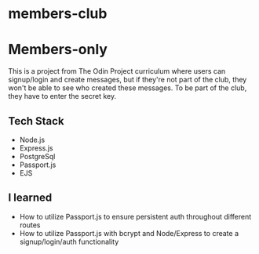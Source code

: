 # members-club

# Members-only

This is a project from The Odin Project curriculum where users can signup/login and create messages, but if they're not part of the club, they won't be able to see who created these messages. To be part of the club, they have to enter the secret key.

## Tech Stack

- Node.js
- Express.js
- PostgreSql
- Passport.js
- EJS

## I learned

- How to utilize Passport.js to ensure persistent auth throughout different routes
- How to utilize Passport.js with bcrypt and Node/Express to create a signup/login/auth functionality
